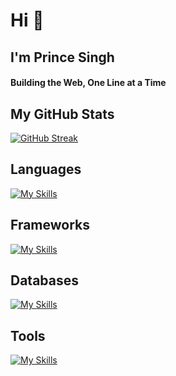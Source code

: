 <h1>Hi 👋</h1>
<h2>I'm Prince Singh</h2>

<h4 >
  <b>Building the Web, One Line at a Time</b>
</h4>

<h2>My GitHub Stats</h2>
<!-- <img src="https://github-readme-stats.vercel.app/api?username=prince-singh-05&show_icons=true&show=reviews,prs_merged,prs_merged_percentage&theme=dark" /> -->

[![GitHub Streak](https://github-readme-streak-stats.herokuapp.com?user=Prince-Singh-05&theme=radical)](https://git.io/streak-stats)

<h2>Languages</h2>

[![My Skills](https://skillicons.dev/icons?i=ts,js,cpp,bash,java)](https://skillicons.dev)

<h2>Frameworks</h2>
  
[![My Skills](https://skillicons.dev/icons?i=express,react,nextjs,tailwindcss)](https://skillicons.dev)

<h2>Databases</h2>
  
[![My Skills](https://skillicons.dev/icons?i=postgres,mongo,mysql)](https://skillicons.dev)

<h2>Tools</h2>
 
[![My Skills](https://skillicons.dev/icons?i=neovim,vim,git,docker,linux,githubactions)](https://skillicons.dev)
